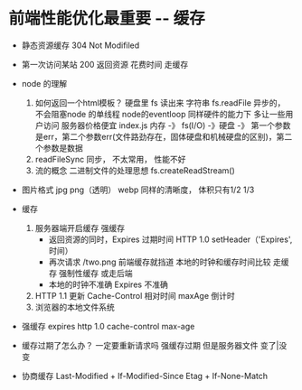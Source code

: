 # 前端性能优化最重要 -- 缓存

- 静态资源缓存
    304 Not Modifiled

- 第一次访问某站
    200 返回资源  花费时间
    走缓存  

- node 的理解
    1. 如何返回一个html模板？
        硬盘里 fs 读出来 字符串
        fs.readFile  异步的， 不会阻塞node 的单线程  node的eventloop
        同样硬件的能力下  多让一些用户访问  服务器价格便宜
        index.js 内存 -》 fs(I/O) -》硬盘 -》  第一个参数是err，第二个参数err(文件路劲存在，固体硬盘和机械硬盘的区别)，第二个参数是数据
    2. readFileSync  同步， 不太常用， 性能不好
    3. 流的概念
        二进制文件的处理思想
        fs.createReadStream()

- 图片格式
    jpg png（透明）
    webp 同样的清晰度， 体积只有1/2 1/3

- 缓存
    1. 服务器端开启缓存  强缓存
        - 返回资源的同时，Expires 过期时间 HTTP 1.0 setHeader（'Expires', 时间）
        - 再次请求 /two.png  前端缓存就挡道
            本地的时钟和缓存时间比较  走缓存 强制性缓存 或走后端
        - 本地的时钟不准确  Expires 不准确
    2. HTTP  1.1 更新 Cache-Control 相对时间
        maxAge 倒计时
    2. 浏览器的本地文件系统

- 强缓存
    expires http 1.0 
    cache-control max-age

- 缓存过期了怎么办？ 一定要重新请求吗
    强缓存过期  但是服务器文件  变了|没变
- 协商缓存 
    Last-Modified + If-Modified-Since
    Etag + If-None-Match



